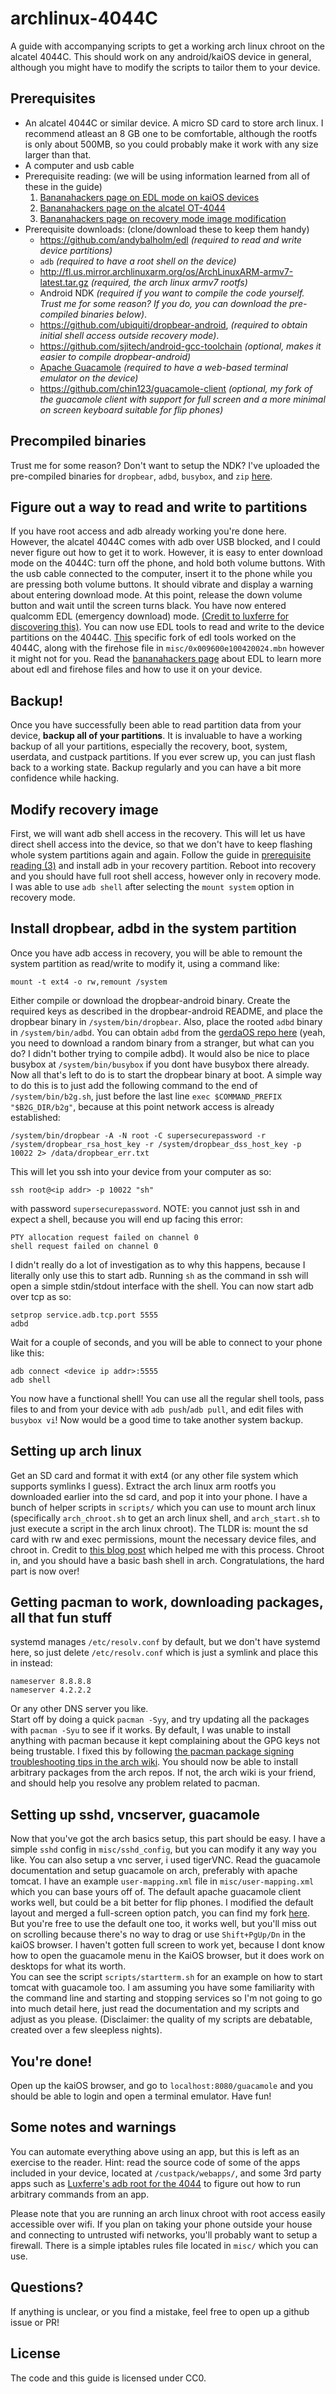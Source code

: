 # archlinux-4044C
A guide with accompanying scripts to get a working arch linux chroot on the
alcatel 4044C. This should work on any android/kaiOS device in general, although
you might have to modify the scripts to tailor them to your device.

## Prerequisites
* An alcatel 4044C or similar device.  A micro SD card to store arch linux. I
recommend atleast an 8 GB one to be comfortable, although the rootfs is only
about 500MB, so you could probably make it work with any size larger than
that.
* A computer and usb cable
* Prerequisite reading: (we will be using
information learned from all of these in the guide)
	1. [Bananahackers page on EDL mode on kaiOS
	devices](https://sites.google.com/view/bananahackers/development/edl)
	2. [Bananahackers page on the alcatel
	OT-4044](https://sites.google.com/view/bananahackers/devices/alcatel-ot-4044)
	3. [Bananahackers page on recovery mode image
	modification](https://sites.google.com/view/bananahackers/root/recovery-mode)
* Prerequisite downloads: (clone/download these to keep them handy)
	- https://github.com/andybalholm/edl _(required to read and write device partitions)_
	- `adb` _(required to have a root shell on the device)_
	- http://fl.us.mirror.archlinuxarm.org/os/ArchLinuxARM-armv7-latest.tar.gz
	_(required, the arch linux armv7 rootfs)_
	- Android NDK _(required if you want to compile the code yourself. Trust me for
	  some reason? If you do, you can download the pre-compiled binaries below)_.
	- https://github.com/ubiquiti/dropbear-android, _(required to obtain initial shell access outside recovery mode)_.
	- https://github.com/sjitech/android-gcc-toolchain _(optional, makes it easier
	  to compile dropbear-android)_
	- [Apache Guacamole](https://guacamole.apache.org/) _(required to have a
	web-based terminal emulator on the device)_
	- https://github.com/chin123/guacamole-client _(optional, my fork of the
	guacamole client with support for full screen and a more minimal on screen
	keyboard suitable for flip phones)_

## Precompiled binaries
Trust me for some reason? Don't want to setup the NDK?
I've uploaded the pre-compiled binaries for `dropbear`, `adbd`, `busybox`, and
`zip`
[here](https://drive.google.com/file/d/1pI6-l8gDL28ZQwmpMaoP_Iv16rKpjAD_/view?usp=sharing).

## Figure out a way to read and write to partitions
If you have root access and adb already working you're done here. However, the
alcatel 4044C comes with adb over USB blocked, and I could never figure out how
to get it to work. However, it is easy to enter download mode on the 4044C: turn
off the phone, and hold both volume buttons. With the usb cable connected to the
computer, insert it to the phone while you are pressing both volume buttons. It
should vibrate and display a warning about entering download mode. At this
point, release the down volume button and wait until the screen turns black. You
have now entered qualcomm EDL (emergency download) mode. [(Credit to luxferre
for discovering this)](https://groups.google.com/forum/#!topic/bananahackers/2bMtsPpdo5I).
You can now use EDL tools to read and write to the device partitions on
the 4044C. [This](https://github.com/andybalholm/edl) specific fork of
edl tools worked on the 4044C, along with the firehose file in
`misc/0x009600e100420024.mbn` however it might not for you. Read the
[bananahackers
page](https://sites.google.com/view/bananahackers/development/edl) about
EDL to learn more about edl and firehose files and how to use it on your
device.  
  
## Backup!
Once you have successfully been able to read partition data from your device,
**backup all of your partitions**. It is invaluable to have a working backup of
all your partitions, especially the recovery, boot, system, userdata, and
custpack partitions. If you ever screw up, you can just flash back to a working
state. Backup regularly and you can have a bit more confidence while hacking.

## Modify recovery image
First, we will want adb shell access in the recovery. This will let us have
direct shell access into the device, so that we don't have to keep flashing
whole system partitions again and again. Follow the guide in [prerequisite
reading (3)](https://sites.google.com/view/bananahackers/root/recovery-mode) and
install adb in your recovery partition. Reboot into recovery and you should have
full root shell access, however only in recovery mode. I was able to use `adb
shell` after selecting the `mount system` option in recovery mode.

## Install dropbear, adbd in the system partition
Once you have adb access in recovery, you will be able to remount the system
partition as read/write to modify it, using a command like:
```
mount -t ext4 -o rw,remount /system
```
Either compile or download the dropbear-android binary. Create the required keys
as described in the dropbear-android README, and place the dropbear binary in
`/system/bin/dropbear`. Also, place the rooted `adbd` binary in
`/system/bin/adbd`. You can obtain `adbd` from the [gerdaOS repo
here](https://gitlab.com/project-pris/system/-/blob/master/src/boot/8110/root/sbin/adbd)
(yeah, you need to download a random binary from a stranger, but what can you
do? I didn't bother trying to compile adbd). It would also be nice to place
busybox at `/system/bin/busybox` if you dont have busybox there already.
Now all that's left to do is to start the dropbear binary at boot. A simple way
to do this is to just add the following command to the end of
`/system/bin/b2g.sh`, just before the last line `exec $COMMAND_PREFIX
"$B2G_DIR/b2g"`, because at this point network access is already established:
```
/system/bin/dropbear -A -N root -C supersecurepassword -r /system/dropbear_rsa_host_key -r /system/dropbear_dss_host_key -p 10022 2> /data/dropbear_err.txt
```
This will let you ssh into your device from your computer as so:
```
ssh root@<ip addr> -p 10022 "sh"
```
with password `supersecurepassword`.
NOTE: you cannot just ssh in and expect a shell, because you will
end up facing this error:
```
PTY allocation request failed on channel 0
shell request failed on channel 0
```
I didn't really do a lot of investigation as to why this happens, because I
literally only use this to start adb. Running `sh` as the command in ssh will
open a simple stdin/stdout interface with the shell. You can now start adb over
tcp as so:
```
setprop service.adb.tcp.port 5555
adbd
```
Wait for a couple of seconds, and you will be able to connect to your phone like
this:
```
adb connect <device ip addr>:5555
adb shell
```
You now have a functional shell! You can use all the regular shell tools, pass
files to and from your device with `adb push`/`adb pull`, and edit files with
`busybox vi`! Now would be a good time to take another system backup.

## Setting up arch linux
Get an SD card and format it with ext4 (or any other file system which supports
symlinks I guess). Extract the arch linux arm rootfs you downloaded earlier into
the sd card, and pop it into your phone. I have a bunch of helper scripts in
`scripts/` which you can use to mount arch linux (specifically `arch_chroot.sh`
to get an arch linux shell, and `arch_start.sh` to just execute a script in the
arch linux chroot). The TLDR is: mount the sd card with rw and exec permissions,
mount the necessary device files, and chroot in. Credit to [this blog
post](https://thomaspolasek.blogspot.com/2012/04/arch-linux-lxde-w-xorg-mouse-keyboard_16.html)
which helped me with this process. Chroot in, and you should have a basic bash
shell in arch. Congratulations, the hard part is now over!

## Getting pacman to work, downloading packages, all that fun stuff
systemd manages `/etc/resolv.conf` by default, but we don't have systemd here,
so just delete `/etc/resolv.conf` which is just a symlink and place this in
instead:
```
nameserver 8.8.8.8
nameserver 4.2.2.2
```
Or any other DNS server you like.  
Start off by doing a quick `pacman -Syy`, and try updating all the packages with
`pacman -Syu` to see if it works.
By default, I was unable to install anything with pacman because it kept
complaining about the GPG keys not being trustable. I fixed this by following
[the pacman package signing troubleshooting tips in the arch
wiki](https://wiki.archlinux.org/index.php/Pacman/Package_signing#Troubleshooting).
You should now be able to install arbitrary packages from the arch repos. If
not, the arch wiki is your friend, and should help you resolve any problem
related to pacman.

## Setting up sshd, vncserver, guacamole
Now that you've got the arch basics setup, this part should be easy. I have a
simple `sshd` config in `misc/sshd_config`, but you can modify it any way you
like. You can also setup a vnc server, i used tigerVNC. Read the guacamole
documentation and setup guacamole on arch, preferably with apache tomcat. I have
an example `user-mapping.xml` file in `misc/user-mapping.xml` which you can base
yours off of. The default apache guacamole client works well, but could be a bit
better for flip phones. I modified the default layout and merged a full-screen
option patch, you can find my fork
[here](https://github.com/chin123/guacamole-client). But you're free to use the
default one too, it works well, but you'll miss out on scrolling because there's
no way to drag or use `Shift+PgUp/Dn` in the kaiOS browser. I haven't gotten
full screen to work yet, because I dont know how to open the guacamole menu in
the KaiOS browser, but it does work on desktops for what its worth.  
You can see the script `scripts/startterm.sh` for an example on how to start
tomcat with guacamole too. I am assuming you have some familiarity with the
command line and starting and stopping services so I'm not going to go into much
detail here, just read the documentation and my scripts and adjust as you
please. (Disclaimer: the quality of my scripts are debatable, created over a few
sleepless nights).

## You're done!
Open up the kaiOS browser, and go to `localhost:8080/guacamole` and you should
be able to login and open a terminal emulator. Have fun!

## Some notes and warnings
You can automate everything above using an app, but this is left as an exercise
to the reader. Hint: read the source code of some of the apps included in your
device, located at `/custpack/webapps/`, and some 3rd party apps such as
[Luxferre's adb root for the
4044](https://groups.google.com/d/msg/bananahackers/2bMtsPpdo5I/ML4KockxBAAJ) to
figure out how to run arbitrary commands from an app.  
  
Please note that you are running an arch linux chroot with root access easily
accessible over wifi. If you plan on taking your phone outside your house and
connecting to untrusted wifi networks, you'll probably want to setup a firewall.
There is a simple iptables rules file located in `misc/` which you can use.

## Questions?
If anything is unclear, or you find a mistake, feel free to open up a github
issue or PR!

## License
The code and this guide is licensed under CC0.
